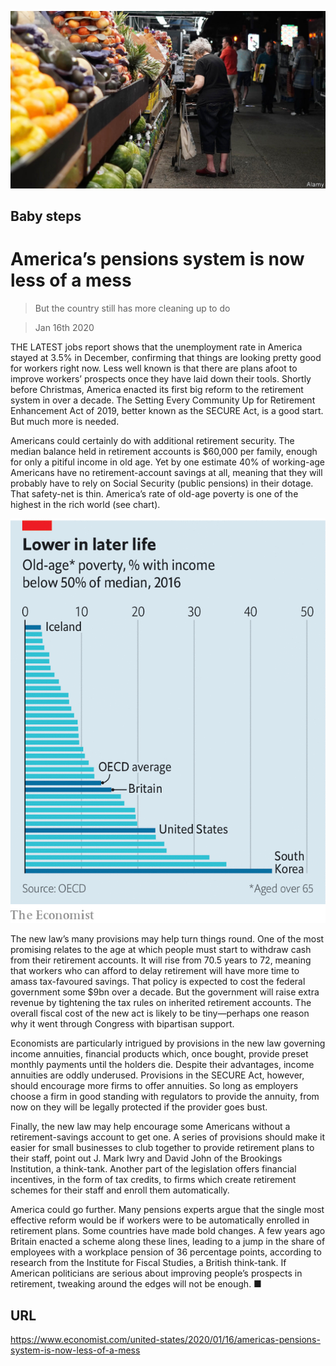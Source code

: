 ![](./images/20200118_USP505.jpg)

## Baby steps

# America’s pensions system is now less of a mess

> But the country still has more cleaning up to do

> Jan 16th 2020

THE LATEST jobs report shows that the unemployment rate in America stayed at 3.5% in December, confirming that things are looking pretty good for workers right now. Less well known is that there are plans afoot to improve workers’ prospects once they have laid down their tools. Shortly before Christmas, America enacted its first big reform to the retirement system in over a decade. The Setting Every Community Up for Retirement Enhancement Act of 2019, better known as the SECURE Act, is a good start. But much more is needed.

Americans could certainly do with additional retirement security. The median balance held in retirement accounts is $60,000 per family, enough for only a pitiful income in old age. Yet by one estimate 40% of working-age Americans have no retirement-account savings at all, meaning that they will probably have to rely on Social Security (public pensions) in their dotage. That safety-net is thin. America’s rate of old-age poverty is one of the highest in the rich world (see chart).



![](./images/20200118_USC123.png)

The new law’s many provisions may help turn things round. One of the most promising relates to the age at which people must start to withdraw cash from their retirement accounts. It will rise from 70.5 years to 72, meaning that workers who can afford to delay retirement will have more time to amass tax-favoured savings. That policy is expected to cost the federal government some $9bn over a decade. But the government will raise extra revenue by tightening the tax rules on inherited retirement accounts. The overall fiscal cost of the new act is likely to be tiny—perhaps one reason why it went through Congress with bipartisan support.

Economists are particularly intrigued by provisions in the new law governing income annuities, financial products which, once bought, provide preset monthly payments until the holders die. Despite their advantages, income annuities are oddly underused. Provisions in the SECURE Act, however, should encourage more firms to offer annuities. So long as employers choose a firm in good standing with regulators to provide the annuity, from now on they will be legally protected if the provider goes bust.

Finally, the new law may help encourage some Americans without a retirement-savings account to get one. A series of provisions should make it easier for small businesses to club together to provide retirement plans to their staff, point out J. Mark Iwry and David John of the Brookings Institution, a think-tank. Another part of the legislation offers financial incentives, in the form of tax credits, to firms which create retirement schemes for their staff and enroll them automatically.

America could go further. Many pensions experts argue that the single most effective reform would be if workers were to be automatically enrolled in retirement plans. Some countries have made bold changes. A few years ago Britain enacted a scheme along these lines, leading to a jump in the share of employees with a workplace pension of 36 percentage points, according to research from the Institute for Fiscal Studies, a British think-tank. If American politicians are serious about improving people’s prospects in retirement, tweaking around the edges will not be enough. ■

## URL

https://www.economist.com/united-states/2020/01/16/americas-pensions-system-is-now-less-of-a-mess
